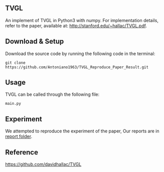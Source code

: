 ## TVGL  

An implement of TVGL in Python3 with numpy.  For implementation details, refer to the paper, available at: http://stanford.edu/~hallac/TVGL.pdf.

## Download & Setup

Download the source code by running the following code in the terminal:

```
git clone https://github.com/Antoniano1963/TVGL_Reproduce_Paper_Result.git
```

## Usage

TVGL can be called through the following file:

```
main.py
```

## Experiment

We attempted to reproduce the experiment of the paper, Our reports are in [report folder](https://github.com/Antoniano1963/TVGL_Reproduce_Paper_Result/tree/master/report).

## Reference

https://github.com/davidhallac/TVGL